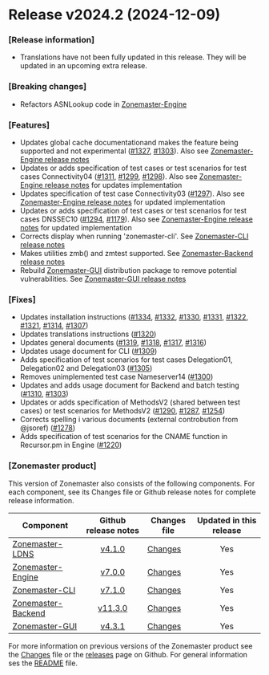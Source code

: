 # Release v2024.2 (2024-12-09)

### \[Release information\]
 - Translations have not been fully updated in this release. They will be updated in an upcoming extra release.

### \[Breaking changes\]
 - Refactors ASNLookup code in [Zonemaster-Engine][engine-tag]

### \[Features\]
 - Updates global cache documentationand makes the feature being supported and not experimental ([#1327], [#1303]). Also see [Zonemaster-Engine release notes][engine-tag]
 - Updates or adds specification of test cases or test scenarios for test cases Connectivity04 ([#1311], [#1299], [#1298]). Also see [Zonemaster-Engine release notes][engine-tag] for updates implementation
 - Updates specification of test case Connectivity03 ([#1297]). Also see [Zonemaster-Engine release notes][engine-tag] for updated implementation
 - Updates or adds specification of test cases or test scenarios for test cases DNSSEC10 ([#1294], [#1179]). Also see [Zonemaster-Engine release notes][engine-tag] for updated implementation
 - Corrects display when running 'zonemaster-cli'. See [Zonemaster-CLI release notes][cli-tag]
 - Makes utilities zmb() and zmtest supported. See [Zonemaster-Backend release notes][backend-tag]
 - Rebuild [Zonemaster-GUI] distribution package to remove potential vulnerabilities. See [Zonemaster-GUI release notes][gui-tag]

### \[Fixes\]
 - Updates installation instructions ([#1334], [#1332], [#1330], [#1331], [#1322], [#1321], [#1314], [#1307])
 - Updates translations instructions ([#1320])
 - Updates general documents ([#1319], [#1318], [#1317], [#1316])
 - Updates usage document for CLI ([#1309])
 - Adds specification of test scenarios for test cases Delegation01, Delegation02 and Delegation03 ([#1305])
 - Removes unimplemented test case Nameserver14 ([#1300])
 - Updates and adds usage document for Backend and batch testing ([#1310], [#1303])
 - Updates or adds specification of MethodsV2 (shared between test cases) or test scenarios for MethodsV2 ([#1290], [#1287], [#1254])
 - Corrects spelling i various documents (external controbution from @jsoref) ([#1278])
 - Adds specification of test scenarios for the CNAME function in Recursor.pm in Engine ([#1220])

### \[Zonemaster product\]
This version of Zonemaster also consists of the following components. For each component, see its Changes file or Github release notes for complete release information.

Component            | Github release notes   | Changes file               | Updated in this release
---------------------|:----------------------:|----------------------------|:----------------------:
[Zonemaster-LDNS]    | [v4.1.0][ldns-tag]     | [Changes][ldns-Changes]    | Yes
[Zonemaster-Engine]  | [v7.0.0][engine-tag]   | [Changes][engine-Changes]  | Yes
[Zonemaster-CLI]     | [v7.1.0][cli-tag]      | [Changes][cli-Changes]     | Yes
[Zonemaster-Backend] | [v11.3.0][backend-tag] | [Changes][backend-Changes] | Yes
[Zonemaster-GUI]     | [v4.3.1][gui-tag]      | [Changes][gui-Changes]     | Yes

For more information on previous versions of the Zonemaster product see the [Changes][zonemaster-Changes] file or the [releases] page on Github. For general information ses the [README] file.

[README]: https://github.com/zonemaster/zonemaster/blob/master/README.md
[releases]: https://github.com/zonemaster/zonemaster/releases

[ldns-tag]: https://github.com/zonemaster/zonemaster-ldns/releases/tag/v4.1.0
[engine-tag]: https://github.com/zonemaster/zonemaster-engine/releases/tag/v7.0.0
[cli-tag]: https://github.com/zonemaster/zonemaster-cli/releases/tag/v7.1.0
[backend-tag]: https://github.com/zonemaster/zonemaster-backend/releases/tag/v11.3.0
[gui-tag]: https://github.com/zonemaster/zonemaster-gui/releases/tag/v4.3.1

[zonemaster-Changes]: https://github.com/zonemaster/zonemaster/blob/master/Changes
[ldns-Changes]: https://github.com/zonemaster/zonemaster-ldns/blob/master/Changes
[engine-Changes]: https://github.com/zonemaster/zonemaster-engine/blob/master/Changes
[cli-Changes]: https://github.com/zonemaster/zonemaster-cli/blob/master/Changes
[backend-Changes]: https://github.com/zonemaster/zonemaster-backend/blob/master/Changes
[gui-Changes]: https://github.com/zonemaster/zonemaster-gui/blob/master/Changes

[Zonemaster-LDNS]: https://github.com/zonemaster/zonemaster-ldns
[Zonemaster-Engine]: https://github.com/zonemaster/zonemaster-engine
[Zonemaster-CLI]: https://github.com/zonemaster/zonemaster-cli
[Zonemaster-Backend]: https://github.com/zonemaster/zonemaster-backend
[Zonemaster-GUI]: https://github.com/zonemaster/zonemaster-gui

[#1179]:    https://github.com/zonemaster/zonemaster/pull/1179
[#1220]:    https://github.com/zonemaster/zonemaster/pull/1220
[#1254]:    https://github.com/zonemaster/zonemaster/pull/1254
[#1278]:    https://github.com/zonemaster/zonemaster/pull/1278
[#1287]:    https://github.com/zonemaster/zonemaster/pull/1287
[#1290]:    https://github.com/zonemaster/zonemaster/pull/1290
[#1294]:    https://github.com/zonemaster/zonemaster/pull/1294
[#1297]:    https://github.com/zonemaster/zonemaster/pull/1297
[#1298]:    https://github.com/zonemaster/zonemaster/pull/1298
[#1299]:    https://github.com/zonemaster/zonemaster/pull/1299
[#1300]:    https://github.com/zonemaster/zonemaster/pull/1300
[#1303]:    https://github.com/zonemaster/zonemaster/pull/1303
[#1303]:    https://github.com/zonemaster/zonemaster/pull/1303
[#1305]:    https://github.com/zonemaster/zonemaster/pull/1305
[#1307]:    https://github.com/zonemaster/zonemaster/pull/1307
[#1309]:    https://github.com/zonemaster/zonemaster/pull/1309
[#1310]:    https://github.com/zonemaster/zonemaster/pull/1310
[#1311]:    https://github.com/zonemaster/zonemaster/pull/1311
[#1314]:    https://github.com/zonemaster/zonemaster/pull/1314
[#1316]:    https://github.com/zonemaster/zonemaster/pull/1316
[#1317]:    https://github.com/zonemaster/zonemaster/pull/1317
[#1318]:    https://github.com/zonemaster/zonemaster/pull/1318
[#1319]:    https://github.com/zonemaster/zonemaster/pull/1319
[#1320]:    https://github.com/zonemaster/zonemaster/pull/1320
[#1321]:    https://github.com/zonemaster/zonemaster/pull/1321
[#1322]:    https://github.com/zonemaster/zonemaster/pull/1322
[#1327]:    https://github.com/zonemaster/zonemaster/pull/1327
[#1330]:    https://github.com/zonemaster/zonemaster/pull/1330
[#1331]:    https://github.com/zonemaster/zonemaster/pull/1331
[#1332]:    https://github.com/zonemaster/zonemaster/pull/1332
[#1334]:    https://github.com/zonemaster/zonemaster/pull/1334
